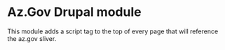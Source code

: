 # Az.Gov Drupal module

This module adds a script tag to the top of every page that will reference the az.gov sliver.
